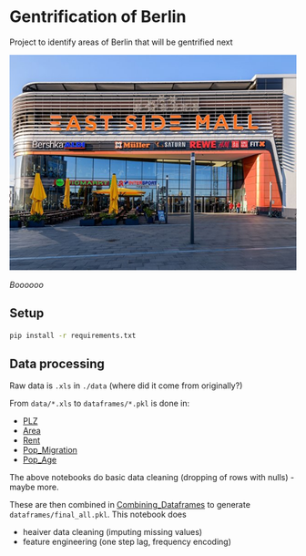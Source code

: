 # Gentrification of Berlin

Project to identify areas of Berlin that will be gentrified next

![](assets/east_side_mall.jpg)

*Boooooo*

## Setup

```bash
pip install -r requirements.txt
```


## Data processing

Raw data is `.xls` in `./data` (where did it come from originally?)

From `data/*.xls` to `dataframes/*.pkl` is done in:

- [PLZ](https://github.com/ninathumser/Gentrification/blob/master/PLZ.ipynb)
- [Area](https://github.com/ninathumser/Gentrification/blob/master/Area.ipynb)
- [Rent](https://github.com/ninathumser/Gentrification/blob/master/Rent.ipynb)
- [Pop_Migration](https://github.com/ninathumser/Gentrification/blob/master/Pop_Migration.ipynb)
- [Pop_Age](https://github.com/ninathumser/Gentrification/blob/master/Pop_Age.ipynb)

The above notebooks do basic data cleaning (dropping of rows with nulls) - maybe more.

These are then combined in [Combining_Dataframes](https://github.com/ninathumser/Gentrification/blob/master/Combining_Dataframes.ipynb) to generate `dataframes/final_all.pkl`.  This notebook does 

- heaiver data cleaning (imputing missing values)
- feature engineering (one step lag, frequency encoding)
